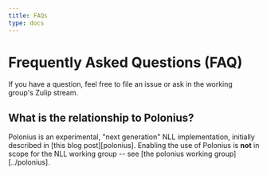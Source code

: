 ```yaml
---
title: FAQs
type: docs
---
```

# Frequently Asked Questions (FAQ)
If you have a question, feel free to file an issue or ask in the working group's Zulip stream.

## What is the relationship to Polonius?
Polonius is an experimental, "next generation" NLL implementation, initially described in
[this blog post][polonius]. Enabling the use of Polonius is **not** in scope for the NLL working
group -- see [the polonius working group][../polonius].
